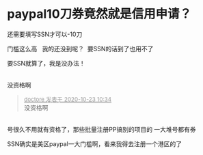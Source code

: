 # paypal10刀券竟然就是信用申请？


还需要填写SSN才可以-10刀

门槛这么高&nbsp; &nbsp;我的还没到呢？&nbsp;&nbsp;要SSN的话到了也用不了

要SSN就算了，我是没办法！<br />
<br />
<img src="static/image/smiley/default/lol.gif" smilieid="12" border="0" alt="" /><img src="static/image/smiley/default/lol.gif" smilieid="12" border="0" alt="" /><img src="static/image/smiley/default/lol.gif" smilieid="12" border="0" alt="" />

没资格啊

<div class="quote"><blockquote><font size="2"><a href="https://www.hostloc.com/forum.php?mod=redirect&amp;goto=findpost&amp;pid=9339913&amp;ptid=757424" target="_blank"><font color="#999999">doctore 发表于 2020-10-23 10:34</font></a></font><br />
没资格啊</blockquote></div><br />
号很久不用就有资格了，那些批量注册PP搞别的项目的 一大堆号都有券

SSN确实是美区paypal一大门槛啊，看来我得去注册一个港区的了
